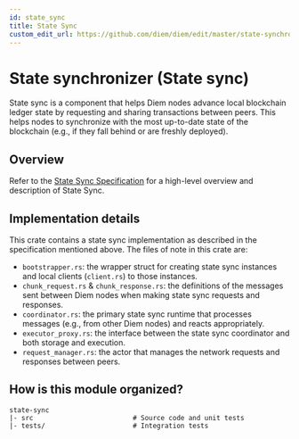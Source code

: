 ```yaml
---
id: state_sync
title: State Sync
custom_edit_url: https://github.com/diem/diem/edit/master/state-synchronizer/README.md
---
```

# State synchronizer (State sync)

State sync is a component that helps Diem nodes advance local blockchain ledger
state by requesting and sharing transactions between peers. This helps nodes
to synchronize with the most up-to-date state of the blockchain (e.g., if they
fall behind or are freshly deployed).

## Overview

Refer to the [State Sync Specification](../specifications/state_sync) for a
high-level overview and description of State Sync.

## Implementation details

This crate contains a state sync implementation as described in the
specification mentioned above. The files of note in this crate are:
- `bootstrapper.rs`: the wrapper struct for creating state sync instances and
local clients (`client.rs`) to those instances.
- `chunk_request.rs` & `chunk_response.rs`: the definitions of the messages sent
between Diem nodes when making state sync requests and responses.
- `coordinator.rs`: the primary state sync runtime that processes messages (e.g.,
from other Diem nodes) and reacts appropriately.
- `executor_proxy.rs`: the interface between the state sync coordinator and
both storage and execution.
- `request_manager.rs`: the actor that manages the network requests and responses
 between peers.

## How is this module organized?
```
state-sync
|- src                         # Source code and unit tests
|- tests/                      # Integration tests
```
